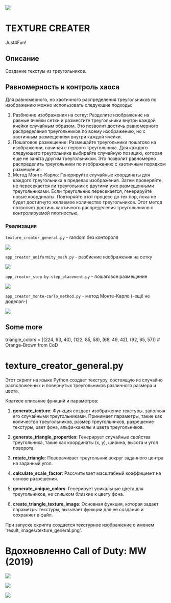 ![](.gitcontent/app_title_text.png)
# TEXTURE CREATER

Just4Fun!
## Описание

Создание текстуы из треугольников.

## Равномерность и контроль хаоса

Для равномерного, но хаотичного распределения треугольников по изображению можно использовать следующие подходы:

1. Разбиение изображения на сетку: Разделите изображение на равные ячейки сетки и разместите треугольники внутри каждой ячейки случайным образом. Это позволит достичь равномерного распределения треугольников по всему изображению, но с хаотичным размещением внутри каждой ячейки.
2. Пошаговое размещение: Размещайте треугольники пошагово на изображении, начиная с первого треугольника. Для каждого следующего треугольника выбирайте случайную позицию, которая еще не занята другим треугольником. Это позволит равномерно распределить треугольники по изображению с хаотичным порядком размещения.
3. Метод Монте-Карло: Генерируйте случайные координаты для каждого треугольника в пределах изображения. Затем проверяйте, не пересекается ли треугольник с другими уже размещенными треугольниками. Если треугольник пересекается, генерируйте новые координаты. Повторяйте этот процесс до тех пор, пока не будет достигнуто желаемое количество треугольников. Этот метод позволяет достичь хаотичного распределения треугольников с контролируемой плотностью.

### Реализация

`texture_creator_general.py` - random без контороля

![](result_images/texture_general.png)

`app_creator_uniformity_mesh.py` - разбиение изображения на сетку

![](result_images/texture_uniformity_mesh.png)

`app_creator_step-by-step_placement.py` - пошаговое размещение

![](result_images/texture_step-by-step_placement.png)

`app_creator_monte-carlo_method.py` - метод Монте-Карло (-ещё не доделал-)

![](result_images/texture_monte-carlo_method.png)

## Some more

triangle_colors = [(224, 93, 40), (122, 85, 58), (68, 49, 42), (92, 65, 57)] # Orange-Brown from CoD

# texture_creator_general.py

Этот скрипт на языке Python создает текстуру, состоящую из случайно расположенных и повернутых треугольников различного размера и цвета. 

Краткое описание функций и параметров:

1. **generate_texture**: Функция создает изображение текстуры, заполняя его случайными треугольниками. Принимает параметры, такие как количество треугольников, размер треугольников, разрешение текстуры, цвет фона, альфа-каналы и цвета треугольников.

2. **generate_triangle_properties**: Генерирует случайные свойства треугольника, такие как координаты (x, y), ширина, высота и угол поворота.

3. **rotate_triangle**: Поворачивает треугольник вокруг заданного центра на заданный угол.

4. **calculate_scale_factor**: Рассчитывает масштабный коэффициент на основе разрешения.

5. **generate_unique_colors**: Генерирует уникальные цвета для треугольников, не слишком близкие к цвету фона.

6. **create_triangle_texture_image**: Основная функция, которая задает параметры текстуры, вызывает функции для ее создания и сохраняет в файл.

При запуске скрипта создается текстурное изображение с именем 'result_images/texture_general.png'.


# Вдохновленно Call of Duty: MW (2019)

![](.gitcontent/cod_img1.png)

![](.gitcontent/cod_img2.png)

![](.gitcontent/cod_img3.png)